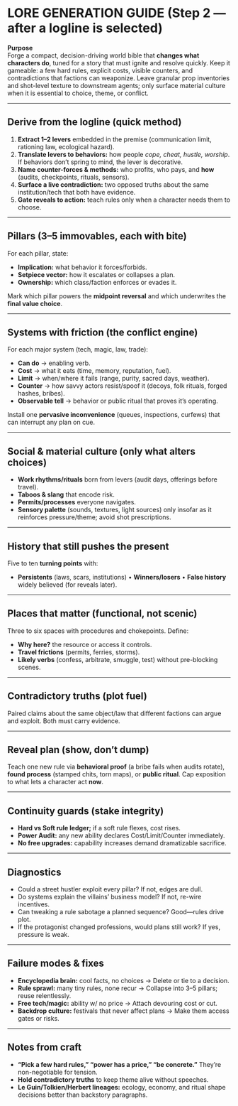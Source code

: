 # LORE GENERATION GUIDE (Step 2 — after a logline is selected)

**Purpose**  
Forge a compact, decision-driving world bible that **changes what characters do**, tuned for a story that must ignite and resolve quickly. Keep it gameable: a few hard rules, explicit costs, visible counters, and contradictions that factions can weaponize. Leave granular prop inventories and shot-level texture to downstream agents; only surface material culture when it is essential to choice, theme, or conflict.

---

## Derive from the logline (quick method)
1) **Extract 1–2 levers** embedded in the premise (communication limit, rationing law, ecological hazard).  
2) **Translate levers to behaviors:** how people *cope, cheat, hustle, worship*. If behaviors don’t spring to mind, the lever is decorative.  
3) **Name counter-forces & methods:** who profits, who pays, and **how** (audits, checkpoints, rituals, sensors).  
4) **Surface a live contradiction:** two opposed truths about the same institution/tech that both have evidence.  
5) **Gate reveals to action:** teach rules only when a character needs them to choose.

---

## Pillars (3–5 immovables, each with bite)
For each pillar, state:
- **Implication:** what behavior it forces/forbids.  
- **Setpiece vector:** how it escalates or collapses a plan.  
- **Ownership:** which class/faction enforces or evades it.

Mark which pillar powers the **midpoint reversal** and which underwrites the **final value choice**.

---

## Systems with friction (the conflict engine)
For each major system (tech, magic, law, trade):
- **Can do** → enabling verb.  
- **Cost** → what it eats (time, memory, reputation, fuel).  
- **Limit** → when/where it fails (range, purity, sacred days, weather).  
- **Counter** → how savvy actors resist/spoof it (decoys, folk rituals, forged hashes, bribes).  
- **Observable tell** → behavior or public ritual that proves it’s operating.

Install one **pervasive inconvenience** (queues, inspections, curfews) that can interrupt any plan on cue.

---

## Social & material culture (only what alters choices)
- **Work rhythms/rituals** born from levers (audit days, offerings before travel).  
- **Taboos & slang** that encode risk.  
- **Permits/processes** everyone navigates.  
- **Sensory palette** (sounds, textures, light sources) only insofar as it reinforces pressure/theme; avoid shot prescriptions.

---

## History that still pushes the present
Five to ten **turning points** with:  
- **Persistents** (laws, scars, institutions) • **Winners/losers** • **False history** widely believed (for reveals later).

---

## Places that matter (functional, not scenic)
Three to six spaces with procedures and chokepoints. Define:  
- **Why here?** the resource or access it controls.  
- **Travel frictions** (permits, ferries, storms).  
- **Likely verbs** (confess, arbitrate, smuggle, test) without pre-blocking scenes.

---

## Contradictory truths (plot fuel)
Paired claims about the same object/law that different factions can argue and exploit. Both must carry evidence.

---

## Reveal plan (show, don’t dump)
Teach one new rule via **behavioral proof** (a bribe fails when audits rotate), **found process** (stamped chits, torn maps), or **public ritual**. Cap exposition to what lets a character act **now**.

---

## Continuity guards (stake integrity)
- **Hard vs Soft rule ledger;** if a soft rule flexes, cost rises.  
- **Power Audit:** any new ability declares Cost/Limit/Counter immediately.  
- **No free upgrades:** capability increases demand dramatizable sacrifice.

---

## Diagnostics
- Could a street hustler exploit every pillar? If not, edges are dull.  
- Do systems explain the villains’ business model? If not, re-wire incentives.  
- Can tweaking a rule sabotage a planned sequence? Good—rules drive plot.  
- If the protagonist changed professions, would plans still work? If yes, pressure is weak.

---

## Failure modes & fixes
- **Encyclopedia brain:** cool facts, no choices → Delete or tie to a decision.  
- **Rule sprawl:** many tiny rules, none recur → Collapse into 3–5 pillars; reuse relentlessly.  
- **Free tech/magic:** ability w/ no price → Attach devouring cost or cut.  
- **Backdrop culture:** festivals that never affect plans → Make them access gates or risks.

---

## Notes from craft
- **“Pick a few hard rules,” “power has a price,” “be concrete.”** They’re non-negotiable for tension.  
- **Hold contradictory truths** to keep theme alive without speeches.  
- **Le Guin/Tolkien/Herbert lineages:** ecology, economy, and ritual shape decisions better than backstory paragraphs.
